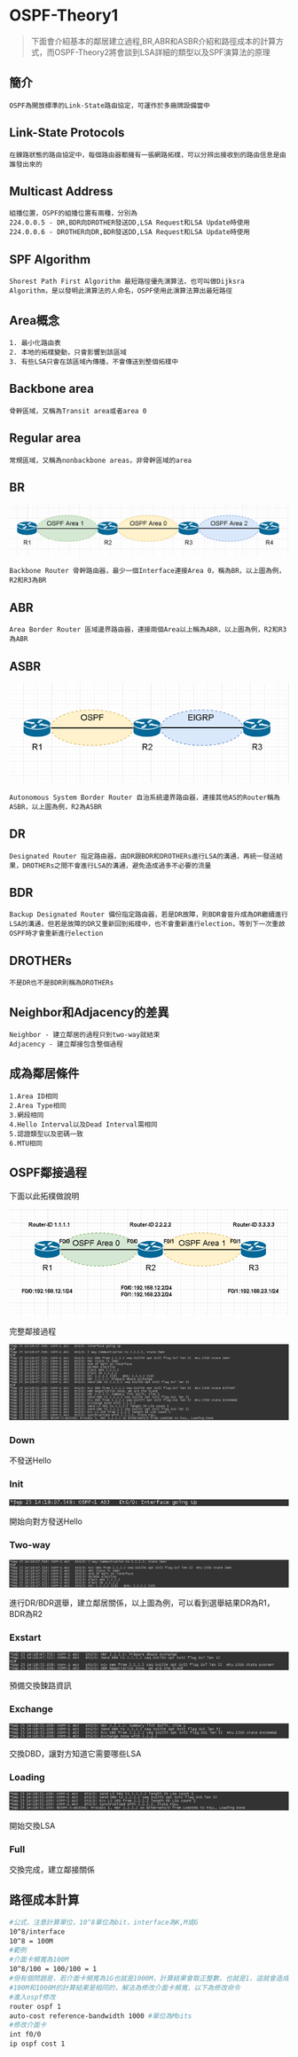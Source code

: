 # OSPF-Theory1 #

>下面會介紹基本的鄰居建立過程,BR,ABR和ASBR介紹和路徑成本的計算方式，而OSPF-Theory2將會談到LSA詳細的類型以及SPF演算法的原理

## 簡介 ##

	OSPF為開放標準的Link-State路由協定，可運作於多廠牌設備當中

## Link-State Protocols ##

	在鍊路狀態的路由協定中，每個路由器都擁有一張網路拓樸，可以分辨出接收到的路由信息是由誰發出來的

## Multicast Address ##

	組播位置，OSPF的組播位置有兩種，分別為
	224.0.0.5 - DR,BDR向DROTHER發送DD,LSA Request和LSA Update時使用
	224.0.0.6 - DROTHER向DR,BDR發送DD,LSA Request和LSA Update時使用

## SPF Algorithm ##

	Shorest Path First Algorithm 最短路徑優先演算法，也可叫做Dijksra Algorithm，是以發明此演算法的人命名，OSPF使用此演算法算出最短路徑

## Area概念 ##

	1. 最小化路由表
	2. 本地的拓樸變動，只會影響到該區域
	3. 有些LSA只會在該區域內傳播，不會傳送到整個拓樸中

## Backbone area ##

	骨幹區域，又稱為Transit area或者area 0

## Regular area ##

	常規區域，又稱為nonbackbone areas，非骨幹區域的area

## BR ##

![](BR.png)

	Backbone Router 骨幹路由器，最少一個Interface連接Area 0，稱為BR，以上圖為例，R2和R3為BR

## ABR ##

	Area Border Router 區域邊界路由器，連接兩個Area以上稱為ABR，以上圖為例，R2和R3為ABR

## ASBR ##

![](ASBR.png)

	Autonomous System Border Router 自治系統邊界路由器，連接其他AS的Router稱為ASBR，以上圖為例，R2為ASBR

## DR ##

	Designated Router 指定路由器，由DR跟BDR和DROTHERs進行LSA的溝通，再統一發送結果，DROTHERs之間不會進行LSA的溝通，避免造成過多不必要的流量

## BDR

	Backup Designated Router 備份指定路由器，若是DR故障，則BDR會晉升成為DR繼續進行LSA的溝通，但若是故障的DR又重新回到拓樸中，也不會重新進行election，等到下一次重啟OSPF時才會重新進行election

## DROTHERs

	不是DR也不是BDR則稱為DROTHERs

## Neighbor和Adjacency的差異 ##

	Neighbor - 建立鄰居的過程只到two-way就結束
	Adjacency - 建立鄰接包含整個過程

## 成為鄰居條件 ##

	1.Area ID相同
	2.Area Type相同
	3.網段相同
	4.Hello Interval以及Dead Interval需相同
	5.認證類型以及密碼一致
	6.MTU相同

## OSPF鄰接過程 ##

下面以此拓樸做說明

![Untitled](Adjacency1.png)

完整鄰接過程

![Untitled](Adjacency2.png)

### Down ###

不發送Hello 

### Init ###

![Untitled](Init.png)

開始向對方發送Hello

### Two-way ###

![Untitled](2way.png)

進行DR/BDR選舉，建立鄰居關係，以上圖為例，可以看到選舉結果DR為R1，BDR為R2

### Exstart ###

![Untitled](exstart.png)

預備交換鍊路資訊

### Exchange ###

![Untitled](exchange.png)

交換DBD，讓對方知道它需要哪些LSA

### Loading ###

![Untitled](Loading.png)

開始交換LSA

### Full ###

交換完成，建立鄰接關係

## 路徑成本計算

```bash
#公式，注意計算單位，10^8單位為bit，interface為K,M或G
10^8/interface
10^8 = 100M 
#範例
#介面卡頻寬為100M
10^8/100 = 100/100 = 1
#但有個問題是，若介面卡頻寬為1G也就是1000M，計算結果會取正整數，也就是1，這就會造成
#100M和1000M的計算結果是相同的，解法為修改介面卡頻寬，以下為修改命令
#進入ospf修改
router ospf 1
auto-cost reference-bandwidth 1000 #單位為Mbits
#修改介面卡
int f0/0
ip ospf cost 1
```
